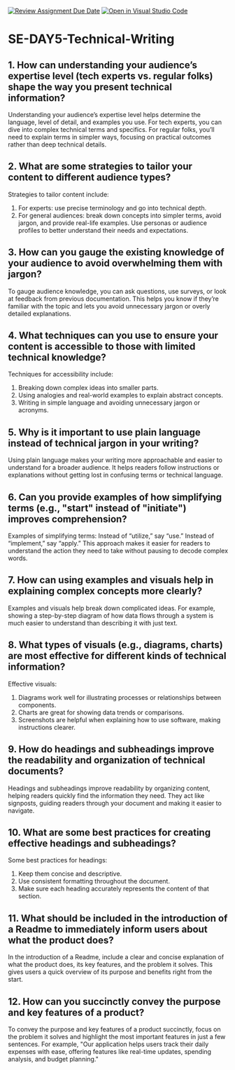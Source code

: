 [![Review Assignment Due Date](https://classroom.github.com/assets/deadline-readme-button-22041afd0340ce965d47ae6ef1cefeee28c7c493a6346c4f15d667ab976d596c.svg)](https://classroom.github.com/a/zsAR-pyY)
[![Open in Visual Studio Code](https://classroom.github.com/assets/open-in-vscode-2e0aaae1b6195c2367325f4f02e2d04e9abb55f0b24a779b69b11b9e10269abc.svg)](https://classroom.github.com/online_ide?assignment_repo_id=15779538&assignment_repo_type=AssignmentRepo)
# SE-DAY5-Technical-Writing
## 1. How can understanding your audience’s expertise level (tech experts vs. regular folks) shape the way you present technical information?
Understanding your audience’s expertise level helps determine the language, level of detail, and examples you use. For tech experts, you can dive into complex technical terms and specifics. For regular folks, you’ll need to explain terms in simpler ways, focusing on practical outcomes rather than deep technical details.
## 2. What are some strategies to tailor your content to different audience types?
Strategies to tailor content include:
1. For experts: use precise terminology and go into technical depth.
2. For general audiences: break down concepts into simpler terms, avoid jargon, and provide real-life examples.
Use personas or audience profiles to better understand their needs and expectations.
## 3. How can you gauge the existing knowledge of your audience to avoid overwhelming them with jargon?
To gauge audience knowledge, you can ask questions, use surveys, or look at feedback from previous documentation. This helps you know if they’re familiar with the topic and lets you avoid unnecessary jargon or overly detailed explanations.
## 4. What techniques can you use to ensure your content is accessible to those with limited technical knowledge?
Techniques for accessibility include:
1. Breaking down complex ideas into smaller parts.
2. Using analogies and real-world examples to explain abstract concepts.
3. Writing in simple language and avoiding unnecessary jargon or acronyms.
## 5. Why is it important to use plain language instead of technical jargon in your writing?
Using plain language makes your writing more approachable and easier to understand for a broader audience. It helps readers follow instructions or explanations without getting lost in confusing terms or technical language.
## 6. Can you provide examples of how simplifying terms (e.g., "start" instead of "initiate") improves comprehension?
Examples of simplifying terms:
Instead of “utilize,” say “use.”
Instead of “implement,” say “apply.” 
This approach makes it easier for readers to understand the action they need to take without pausing to decode complex words.
## 7. How can using examples and visuals help in explaining complex concepts more clearly?
Examples and visuals help break down complicated ideas. For example, showing a step-by-step diagram of how data flows through a system is much easier to understand than describing it with just text.
## 8. What types of visuals (e.g., diagrams, charts) are most effective for different kinds of technical information?
Effective visuals:
1. Diagrams work well for illustrating processes or relationships between components.
2. Charts are great for showing data trends or comparisons.
3. Screenshots are helpful when explaining how to use software, making instructions clearer.
## 9. How do headings and subheadings improve the readability and organization of technical documents?
Headings and subheadings improve readability by organizing content, helping readers quickly find the information they need. They act like signposts, guiding readers through your document and making it easier to navigate.
## 10. What are some best practices for creating effective headings and subheadings?
Some  best practices for headings:
1. Keep them concise and descriptive.
2. Use consistent formatting throughout the document.
3. Make sure each heading accurately represents the content of that section.
## 11. What should be included in the introduction of a Readme to immediately inform users about what the product does?
In the introduction of a Readme, include a clear and concise explanation of what the product does, its key features, and the problem it solves. This gives users a quick overview of its purpose and benefits right from the start.
## 12. How can you succinctly convey the purpose and key features of a product?
To convey the purpose and key features of a product succinctly, focus on the problem it solves and highlight the most important features in just a few sentences. For example, "Our application helps users track their daily expenses with ease, offering features like real-time updates, spending analysis, and budget planning."